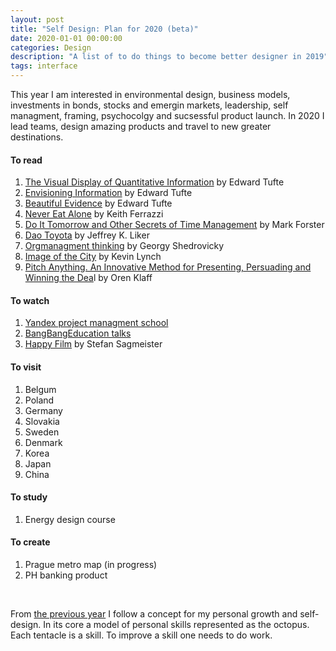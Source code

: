```yaml
---
layout: post
title: "Self Design: Plan for 2020 (beta)"
date: 2020-01-01 00:00:00
categories: Design
description: "A list of to do things to become better designer in 2019"
tags: interface
---
```


This year I am interested in environmental design, business models, investments in bonds, stocks and emergin markets, leadership, self managment, framing, psychocolgy and sucsessful product launch. In 2020 I lead teams, design amazing products and travel to new greater destinations.

#### To read

1. [The Visual Display of Quantitative Information](https://www.edwardtufte.com/tufte/books_vdqi) by Edward Tufte
2. [Envisioning Information](https://www.edwardtufte.com/tufte/books_ei) by Edward Tufte
3. [Beautiful Evidence](https://www.edwardtufte.com/tufte/books_be) by Edward Tufte
5. [Never Eat Alone](https://www.amazon.com/Never-Eat-Alone-Expanded-Updated/dp/0385346654) by Keith Ferrazzi
6. [Do It Tomorrow and Other Secrets of Time Management](https://www.amazon.com/Tomorrow-Other-Secrets-Time-Management/dp/0340909129/?ref=ldwg03-20) by Mark Forster
8. [Dao Toyota](https://www.amazon.com/gp/product/0071392319/ref=x_gr_w_bb?ie=UTF8&tag=x_gr_w_bb-20&linkCode=as2&camp=1789&creative=9325&creativeASIN=0071392319&SubscriptionId=1MGPYB6YW3HWK55XCGG2) by Jeffrey K. Liker
9. [Orgmanagment thinking](https://www.artlebedev.ru/izdal/orgupravlencheskoe-myshlenie/) by Georgy Shedrovicky
8. [Image of the City](https://www.amazon.com/Image-Harvard-Mit-Joint-Center-Studies/dp/0262620014) by Kevin Lynch
9. [Pitch Anything. An Innovative Method for Presenting, Persuading and Winning the Dea](https://www.amazon.com/Pitch-Anything-Innovative-Presenting-Persuading/dp/0071752854)l by Oren Klaff

#### To watch

1. [Yandex project managment school](https://www.youtube.com/channel/UCQmAuu6V3kSzdIfrszr5iKg)
6. [BangBangEducation talks](https://point.bangbangeducation.ru/talks)
3. [Happy Film](https://vimeo.com/ondemand/thehappyfilm) by Stefan Sagmeister

#### To visit

1. Belgum
2. Poland
3. Germany
4. Slovakia
5. Sweden
6. Denmark
7. Korea
8. Japan
9. China

#### To study

1. Energy design course

#### To create

1. Prague metro map (in progress)
2. PH banking product


<br>

From [the previous year](/design/2019/01/14/plan-2019.html) I follow a concept for my personal growth and self-design. In its core a model of personal skills represented as the octopus. Each tentacle is a skill. To improve a skill one needs to do work.